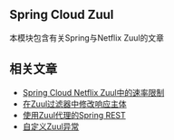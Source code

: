 ## Spring Cloud Zuul

本模块包含有关Spring与Netflix Zuul的文章

## 相关文章

+ [Spring Cloud Netflix Zuul中的速率限制](docs/SpringCloud-NetflixZuul-中的速率限制.md)
+ [在Zuul过滤器中修改响应主体](docs/在Zuul过滤器中修改响应主体.md)
+ [使用Zuul代理的Spring REST](docs/使用Zuul代理的SpringREST.md)
+ [自定义Zuul异常](docs/自定义Zuul异常.md)
